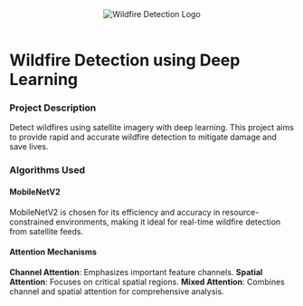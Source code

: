 <div align="center">
  <img src="https://spectrum.ieee.org/media-library/a-drone-photo-shows-the-wildfire-in-menderes-district-of-izmir-turkey-on-august-01-2020.jpg?id=27044804&width=900&height=700" alt="Wildfire Detection Logo" >
</div>
</br>

# Wildfire Detection using Deep Learning
### Project Description
Detect wildfires using satellite imagery with deep learning. This project aims to provide rapid and accurate wildfire detection to mitigate damage and save lives.

### Algorithms Used
#### MobileNetV2
MobileNetV2 is chosen for its efficiency and accuracy in resource-constrained environments, making it ideal for real-time wildfire detection from satellite feeds.

#### Attention Mechanisms
**Channel Attention**: Emphasizes important feature channels.
**Spatial Attention**: Focuses on critical spatial regions.
**Mixed Attention**: Combines channel and spatial attention for comprehensive analysis.
